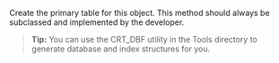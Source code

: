 ﻿Create the primary table for this object. This method should always be subclassed and implemented by the developer.> **Tip:** You can use the CRT_DBF utility in the Tools directory to generate database and index structures for you.</blockquote>